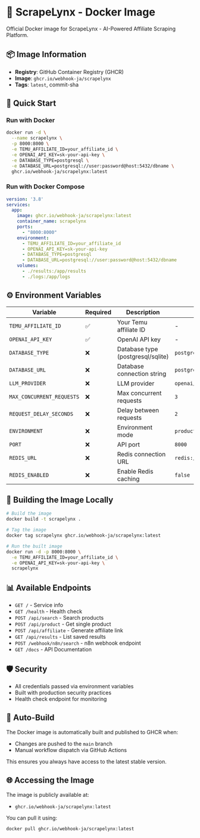 # 🐳 ScrapeLynx - Docker Image

Official Docker image for ScrapeLynx - AI-Powered Affiliate Scraping Platform.

## 📦 Image Information

- **Registry**: GitHub Container Registry (GHCR)
- **Image**: `ghcr.io/webhook-ja/scrapelynx`
- **Tags**: `latest`, commit-sha

## 🚀 Quick Start

### Run with Docker
```bash
docker run -d \
  --name scrapelynx \
  -p 8000:8000 \
  -e TEMU_AFFILIATE_ID=your_affiliate_id \
  -e OPENAI_API_KEY=sk-your-api-key \
  -e DATABASE_TYPE=postgresql \
  -e DATABASE_URL=postgresql://user:password@host:5432/dbname \
  ghcr.io/webhook-ja/scrapelynx:latest
```

### Run with Docker Compose
```yaml
version: '3.8'
services:
  app:
    image: ghcr.io/webhook-ja/scrapelynx:latest
    container_name: scrapelynx
    ports:
      - "8000:8000"
    environment:
      - TEMU_AFFILIATE_ID=your_affiliate_id
      - OPENAI_API_KEY=sk-your-api-key
      - DATABASE_TYPE=postgresql
      - DATABASE_URL=postgresql://user:password@host:5432/dbname
    volumes:
      - ./results:/app/results
      - ./logs:/app/logs
```

## ⚙️ Environment Variables

| Variable | Required | Description | Default |
|----------|----------|-------------|---------|
| `TEMU_AFFILIATE_ID` | ✅ | Your Temu affiliate ID | - |
| `OPENAI_API_KEY` | ✅ | OpenAI API key | - |
| `DATABASE_TYPE` | ❌ | Database type (postgresql/sqlite) | `postgresql` |
| `DATABASE_URL` | ❌ | Database connection string | `postgresql://...` |
| `LLM_PROVIDER` | ❌ | LLM provider | `openai/gpt-4o-mini` |
| `MAX_CONCURRENT_REQUESTS` | ❌ | Max concurrent requests | `3` |
| `REQUEST_DELAY_SECONDS` | ❌ | Delay between requests | `2` |
| `ENVIRONMENT` | ❌ | Environment mode | `production` |
| `PORT` | ❌ | API port | `8000` |
| `REDIS_URL` | ❌ | Redis connection URL | `redis://localhost:6379/0` |
| `REDIS_ENABLED` | ❌ | Enable Redis caching | `false` |

## 🚢 Building the Image Locally

```bash
# Build the image
docker build -t scrapelynx .

# Tag the image
docker tag scrapelynx ghcr.io/webhook-ja/scrapelynx:latest

# Run the built image
docker run -d -p 8000:8000 \
  -e TEMU_AFFILIATE_ID=your_affiliate_id \
  -e OPENAI_API_KEY=sk-your-api-key \
  scrapelynx
```

## 📊 Available Endpoints

- `GET /` - Service info
- `GET /health` - Health check
- `POST /api/search` - Search products
- `POST /api/product` - Get single product
- `POST /api/affiliate` - Generate affiliate link
- `GET /api/results` - List saved results
- `POST /webhook/n8n/search` - n8n webhook endpoint
- `GET /docs` - API Documentation

## 🛡️ Security

- All credentials passed via environment variables
- Built with production security practices
- Health check endpoint for monitoring

## 🔄 Auto-Build

The Docker image is automatically built and published to GHCR when:
- Changes are pushed to the `main` branch
- Manual workflow dispatch via GitHub Actions

This ensures you always have access to the latest stable version.

## 🌐 Accessing the Image

The image is publicly available at:
- `ghcr.io/webhook-ja/scrapelynx:latest`

You can pull it using:
```bash
docker pull ghcr.io/webhook-ja/scrapelynx:latest
```